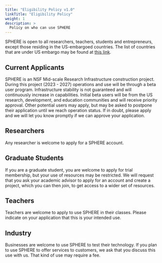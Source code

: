 ```yaml
---
title: "Eligibility Policy v1.0"
linkTitle: "Eligibility Policy"
weight: 1
description: >
  Policy on who can use SPHERE
---
```


SPHERE is open to all researchers, teachers, students and entrepreneurs, except those residing in the US-embargoed countries. The list of countries that are under US embargo may be found at [this link](https://ofac.treasury.gov/sanctions-programs-and-country-information).

## Current Applicants

SPHERE is an NSF Mid-scale Research Infrastructure construction project.  During this project (2023 - 2027) operations and use will be through a beta user program. Infrastructure stability is not guaranteed and will continuously increase in capabilities. Initial beta users will be from the US research, development, and education communities and will receive priority approval. Other potential users may apply, but may be asked to postpone their application until we reach operation status.  If in doubt, please apply and we will let you know promptly if we can approve your application.

## Researchers

Any researcher is welcome to apply for a SPHERE account.

## Graduate Students

If you are a graduate student, you are welcome to apply for trial membership, but your use of resources may be restricted. We will request that you ask your academic advisor to apply for an account and create a project, which you can then join, to get access to a wider set of resources.

## Teachers

Teachers are welcome to apply to use SPHERE in their classes. Please indicate on your application that this is your intended use.

##  Industry

Businesses are welcome to use SPHERE to test their technology. If you plan to use SPHERE to offer services to customers, we ask that you discuss this use with us. That kind of use may require a fee.


